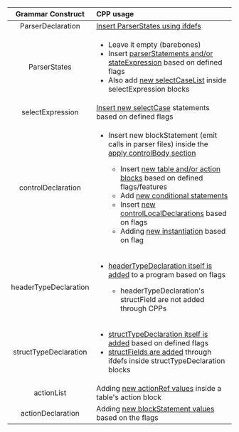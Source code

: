 |  Grammar Construct   |                                    CPP usage                                    |
|:--------------------:|:-------------------------------------------------------------------------------|
|   ParserDeclaration  |                        [Insert ParserStates using ifdefs](parser.md#1.1)                         |
|      ParserStates    | <ul><li> Leave it empty (barebones)</li> <li>Insert [parserStatements and/or stateExpression](state.md#1.2) based on defined flags</li><li>Also add [new selectCaseList](state.md#2.1) inside selectExpression blocks</li></ul> |
|  selectExpression  | [Insert new selectCase]((state.md#2.1)) statements based on defined flags |
|  controlDeclaration  | <ul><li>Insert new blockStatement (emit calls in parser files) inside the [apply controlBody section](control_apply.md#1.1)</li><ul><li>Insert [new table and/or action blocks](control_apply.md#3) based on defined flags/features</li><li> Add [new conditional statements](control_apply.md#3)</li><li>Insert [new controlLocalDeclarations](control_apply.md#1.2) based on flags</li><li>Adding [new instantiation](control_apple.md#7) based on flag</li></ul></ul> |
|  headerTypeDeclaration  | <ul><li>[headerTypeDeclaration itself is added](header_struct.md#2.1) to a program based on flags</li><ul><li> headerTypeDeclaration's structField are not added through CPPs</li></ul></ul> |
|  structTypeDeclaration  | <ul><li>[structTypeDeclaration itself is added](header_struct.md#1.2) based on defined flags</li><li>[structFields are added](header_struct.md#1.3) through ifdefs inside structTypeDeclaration blocks </li></ul> |
|  actionList  | Adding [new actionRef values](table.md#1.1) inside a table's action block |
|  actionDeclaration  | Adding [new blockStatement values](action.md#1.1) based on the flags |
